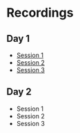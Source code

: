 # Recordings

## Day 1

* [Session 1](https://vimeo.com/941180072?share=copy)
* [Session 2](https://vimeo.com/941183321?share=copy)
* [Session 3](https://vimeo.com/941184540?share=copy)


## Day 2

* Session 1
* Session 2
* Session 3

